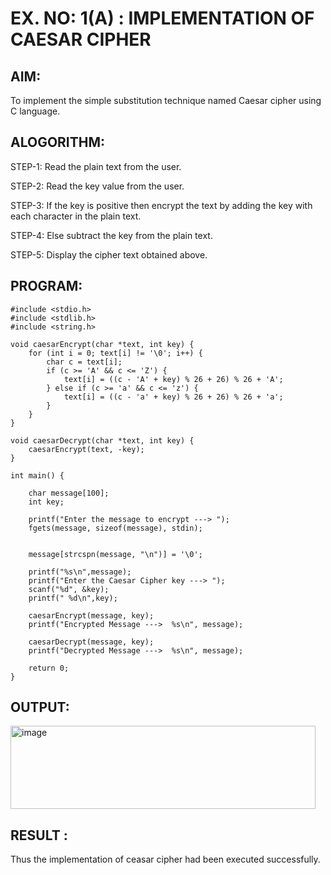 # EX. NO: 1(A) : IMPLEMENTATION OF CAESAR CIPHER

## AIM:
To implement the simple substitution technique named Caesar cipher using C language.

## ALOGORITHM:

STEP-1: Read the plain text from the user.

STEP-2: Read the key value from the user.

STEP-3: If the key is positive then encrypt the text by adding the key with each character in the plain text.

STEP-4: Else subtract the key from the plain text.

STEP-5: Display the cipher text obtained above.

## PROGRAM:
```
#include <stdio.h>
#include <stdlib.h>
#include <string.h>

void caesarEncrypt(char *text, int key) {
    for (int i = 0; text[i] != '\0'; i++) {
        char c = text[i];
        if (c >= 'A' && c <= 'Z') {
            text[i] = ((c - 'A' + key) % 26 + 26) % 26 + 'A';
        } else if (c >= 'a' && c <= 'z') {
            text[i] = ((c - 'a' + key) % 26 + 26) % 26 + 'a';
        }
    }
}

void caesarDecrypt(char *text, int key) {
    caesarEncrypt(text, -key);
}

int main() {

    char message[100];
    int key;

    printf("Enter the message to encrypt ---> ");
    fgets(message, sizeof(message), stdin);
    
    
    message[strcspn(message, "\n")] = '\0';
    
    printf("%s\n",message);
    printf("Enter the Caesar Cipher key ---> ");
    scanf("%d", &key);
    printf(" %d\n",key);
    
    caesarEncrypt(message, key);
    printf("Encrypted Message --->  %s\n", message);

    caesarDecrypt(message, key);
    printf("Decrypted Message --->  %s\n", message);

    return 0;
}

```
## OUTPUT:

<img width="488" height="133" alt="image" src="https://github.com/user-attachments/assets/885fa129-e44f-4e41-b82b-ce08e8e5ae33" />

## RESULT :
 Thus the implementation of ceasar cipher had been executed successfully.
